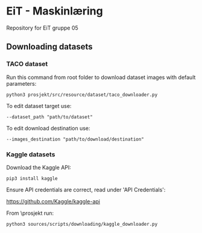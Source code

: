 # EiT - Maskinlæring
Repository for EiT gruppe 05

## Downloading datasets

### TACO dataset

Run this command from root folder to download dataset images with default parameters:

```
python3 prosjekt/src/resource/dataset/taco_downloader.py
```

To edit dataset target use:

```
--dataset_path "path/to/dataset"
```

To edit download destination use:

```
--images_destination "path/to/download/destination"
```

### Kaggle datasets

Download the Kaggle API:

```
pip3 install kaggle
```

Ensure API credentials are correct, read under 'API Credentials':

https://github.com/Kaggle/kaggle-api

From \prosjekt run:

```
python3 sources/scripts/downloading/kaggle_downloader.py
```